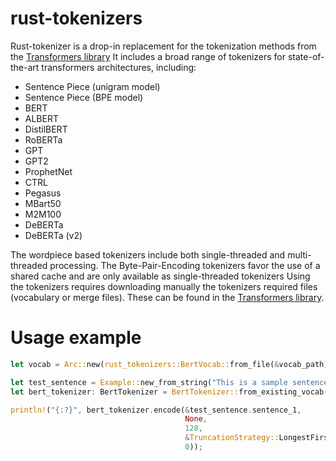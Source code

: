 # rust-tokenizers

Rust-tokenizer is a drop-in replacement for the tokenization methods from the [Transformers library](https://github.com/huggingface/transformers)
It includes a broad range of tokenizers for state-of-the-art transformers architectures, including:
- Sentence Piece (unigram model)
- Sentence Piece (BPE model)
- BERT
- ALBERT
- DistilBERT
- RoBERTa
- GPT
- GPT2
- ProphetNet
- CTRL
- Pegasus
- MBart50
- M2M100
- DeBERTa
- DeBERTa (v2)

The wordpiece based tokenizers include both single-threaded and multi-threaded processing. The Byte-Pair-Encoding tokenizers favor the use of a shared cache and are only available as single-threaded tokenizers
Using the tokenizers requires downloading manually the tokenizers required files (vocabulary or merge files). These can be found in the [Transformers library](https://github.com/huggingface/transformers).

# Usage example

```rust
let vocab = Arc::new(rust_tokenizers::BertVocab::from_file(&vocab_path));

let test_sentence = Example::new_from_string("This is a sample sentence to be tokenized");
let bert_tokenizer: BertTokenizer = BertTokenizer::from_existing_vocab(vocab.clone());

println!("{:?}", bert_tokenizer.encode(&test_sentence.sentence_1,
                                       None,
                                       128,
                                       &TruncationStrategy::LongestFirst,
                                       0));
```
